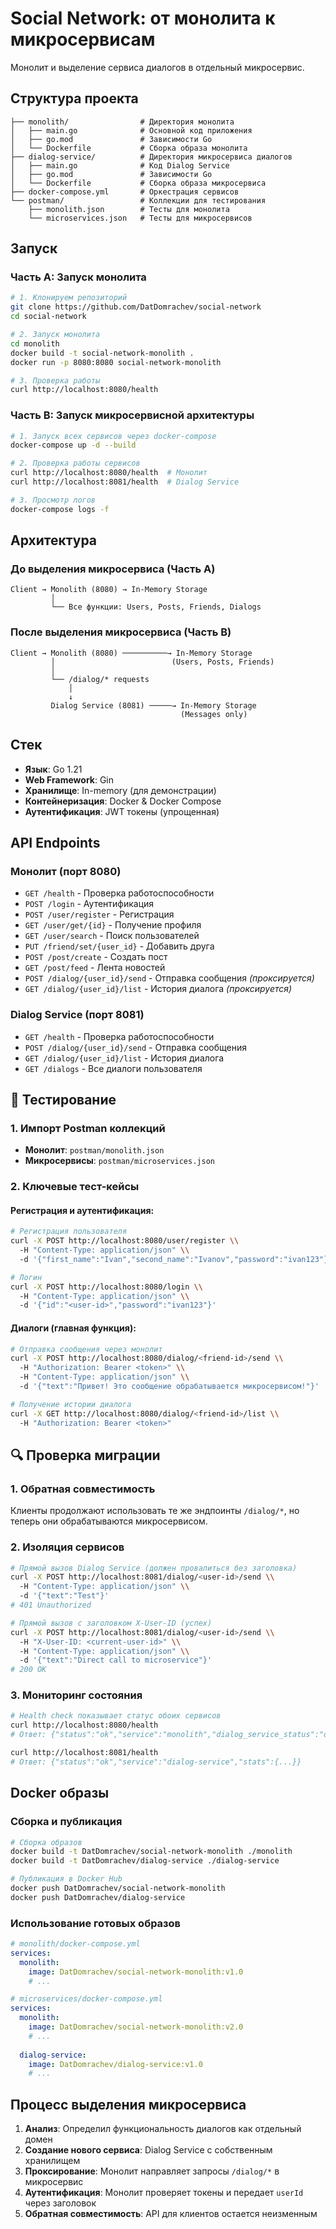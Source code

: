 # Social Network: от монолита к микросервисам

Монолит и выделение сервиса диалогов в отдельный микросервис.

## Структура проекта

```
├── monolith/                # Директория монолита
│   ├── main.go              # Основной код приложения
│   ├── go.mod               # Зависимости Go
│   └── Dockerfile           # Сборка образа монолита
├── dialog-service/          # Директория микросервиса диалогов
│   ├── main.go              # Код Dialog Service
│   ├── go.mod               # Зависимости Go
│   └── Dockerfile           # Сборка образа микросервиса
├── docker-compose.yml       # Оркестрация сервисов
└── postman/                 # Коллекции для тестирования
    ├── monolith.json        # Тесты для монолита
    └── microservices.json   # Тесты для микросервисов
```

## Запуск

### Часть A: Запуск монолита

```bash
# 1. Клонируем репозиторий
git clone https://github.com/DatDomrachev/social-network
cd social-network

# 2. Запуск монолита
cd monolith
docker build -t social-network-monolith .
docker run -p 8080:8080 social-network-monolith

# 3. Проверка работы
curl http://localhost:8080/health
```

### Часть B: Запуск микросервисной архитектуры

```bash
# 1. Запуск всех сервисов через docker-compose
docker-compose up -d --build

# 2. Проверка работы сервисов
curl http://localhost:8080/health  # Монолит
curl http://localhost:8081/health  # Dialog Service

# 3. Просмотр логов
docker-compose logs -f
```

## Архитектура

### До выделения микросервиса (Часть A)
```
Client → Monolith (8080) → In-Memory Storage
         │
         └── Все функции: Users, Posts, Friends, Dialogs
```

### После выделения микросервиса (Часть B)
```
Client → Monolith (8080) ──────────→ In-Memory Storage
         │                          (Users, Posts, Friends)
         │
         └── /dialog/* requests
             │
             ↓
         Dialog Service (8081) ─────→ In-Memory Storage
                                      (Messages only)
```

## Cтек

- **Язык**: Go 1.21
- **Web Framework**: Gin
- **Хранилище**: In-memory (для демонстрации)
- **Контейнеризация**: Docker & Docker Compose
- **Аутентификация**: JWT токены (упрощенная)

## API Endpoints

### Монолит (порт 8080)
- `GET /health` - Проверка работоспособности
- `POST /login` - Аутентификация
- `POST /user/register` - Регистрация
- `GET /user/get/{id}` - Получение профиля
- `GET /user/search` - Поиск пользователей
- `PUT /friend/set/{user_id}` - Добавить друга
- `POST /post/create` - Создать пост
- `GET /post/feed` - Лента новостей
- `POST /dialog/{user_id}/send` - Отправка сообщения *(проксируется)*
- `GET /dialog/{user_id}/list` - История диалога *(проксируется)*

### Dialog Service (порт 8081)
- `GET /health` - Проверка работоспособности
- `POST /dialog/{user_id}/send` - Отправка сообщения
- `GET /dialog/{user_id}/list` - История диалога
- `GET /dialogs` - Все диалоги пользователя

## 🧪 Тестирование

### 1. Импорт Postman коллекций
- **Монолит**: `postman/monolith.json`
- **Микросервисы**: `postman/microservices.json`

### 2. Ключевые тест-кейсы

#### Регистрация и аутентификация:
```bash
# Регистрация пользователя
curl -X POST http://localhost:8080/user/register \\
  -H "Content-Type: application/json" \\
  -d '{"first_name":"Ivan","second_name":"Ivanov","password":"ivan123"}'

# Логин
curl -X POST http://localhost:8080/login \\
  -H "Content-Type: application/json" \\
  -d '{"id":"<user-id>","password":"ivan123"}'
```

#### Диалоги (главная функция):
```bash
# Отправка сообщения через монолит
curl -X POST http://localhost:8080/dialog/<friend-id>/send \\
  -H "Authorization: Bearer <token>" \\
  -H "Content-Type: application/json" \\
  -d '{"text":"Привет! Это сообщение обрабатывается микросервисом!"}'

# Получение истории диалога
curl -X GET http://localhost:8080/dialog/<friend-id>/list \\
  -H "Authorization: Bearer <token>"
```

## 🔍 Проверка миграции

### 1. Обратная совместимость
Клиенты продолжают использовать те же эндпоинты `/dialog/*`, но теперь они обрабатываются микросервисом.

### 2. Изоляция сервисов
```bash
# Прямой вызов Dialog Service (должен провалиться без заголовка)
curl -X POST http://localhost:8081/dialog/<user-id>/send \\
  -H "Content-Type: application/json" \\
  -d '{"text":"Test"}'
# 401 Unauthorized

# Прямой вызов с заголовком X-User-ID (успех)
curl -X POST http://localhost:8081/dialog/<user-id>/send \\
  -H "X-User-ID: <current-user-id>" \\
  -H "Content-Type: application/json" \\
  -d '{"text":"Direct call to microservice"}'
# 200 OK
```

### 3. Мониторинг состояния
```bash
# Health check показывает статус обоих сервисов
curl http://localhost:8080/health
# Ответ: {"status":"ok","service":"monolith","dialog_service_status":"ok"}

curl http://localhost:8081/health
# Ответ: {"status":"ok","service":"dialog-service","stats":{...}}
```

## Docker образы

### Сборка и публикация
```bash
# Сборка образов
docker build -t DatDomrachev/social-network-monolith ./monolith
docker build -t DatDomrachev/dialog-service ./dialog-service

# Публикация в Docker Hub
docker push DatDomrachev/social-network-monolith
docker push DatDomrachev/dialog-service
```

### Использование готовых образов
```yaml
# monolith/docker-compose.yml
services:
  monolith:
    image: DatDomrachev/social-network-monolith:v1.0
    # ...

# microservices/docker-compose.yml  
services:
  monolith:
    image: DatDomrachev/social-network-monolith:v2.0
    # ...
  
  dialog-service:
    image: DatDomrachev/dialog-service:v1.0
    # ...
```

## Процесс выделения микросервиса

1. **Анализ**: Определил функциональность диалогов как отдельный домен
2. **Создание нового сервиса**: Dialog Service с собственным хранилищем
3. **Проксирование**: Монолит направляет запросы `/dialog/*` в микросервис
4. **Аутентификация**: Монолит проверяет токены и передает `userId` через заголовок
5. **Обратная совместимость**: API для клиентов остается неизменным
